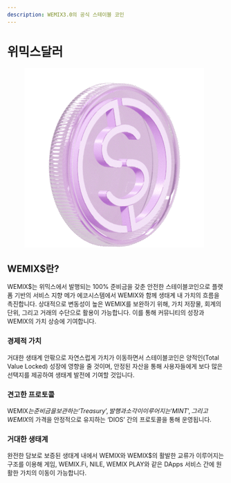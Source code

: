 ```yaml
---
description: WEMIX3.0의 공식 스테이블 코인
---
```


# 위믹스달러

<figure><img src="../../.gitbook/assets/WMD_01_WEMIX$_coin.gif" alt=""><figcaption></figcaption></figure>

## **WEMIX$란?**

WEMIX$는 위믹스에서 발행되는 100% 준비금을 갖춘 안전한 스테이블코인으로 플랫폼 기반의 서비스 지향 메가 에코시스템에서 WEMIX와 함께 생태계 내 가치의 흐름을 촉진합니다. 상대적으로 변동성이 높은 WEMIX를 보완하기 위해, 가치 저장물, 회계의 단위, 그리고 거래의 수단으로 활용이 가능합니다. 이를 통해 커뮤니티의 성장과 WEMIX의 가치 상승에 기여합니다. &#x20;

### 경제적 가치

거대한 생태계 안팎으로 자연스럽게 가치가 이동하면서 스테이블코인은 양적인(Total Value Locked) 성장에 영향을 줄 것이며, 안정된 자산을 통해 사용자들에게 보다 많은 선택지를 제공하여 생태계 발전에 기여할 것입니다.

### **견고한 프로토콜**

WEMIX$는 준비금을 보관하는 ‘Treasury’, 발행과 소각이 이루어지는 ‘MINT’, 그리고 WEMIX$의 가격을 안정적으로 유지하는 ‘DIOS’ 간의 프로토콜을 통해 운영됩니다.

### **거대한 생태계**

완전한 담보로 보증된 생태계 내에서 WEMIX와 WEMIX$의 활발한 교류가 이루어지는 구조를 이용해 게임, WEMIX.Fi, NILE, WEMIX PLAY와 같은 DApps 서비스 간에 원활한 가치의 이동이 가능합니다.
